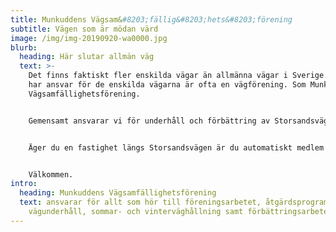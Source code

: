 ```yaml
---
title: Munkuddens Vägsam&#8203;fällig&#8203;hets&#8203;förening
subtitle: Vägen som är mödan värd
image: /img/img-20190920-wa0000.jpg
blurb:
  heading: Här slutar allmän väg
  text: >-
    Det finns faktiskt fler enskilda vägar än allmänna vägar i Sverige. De som
    har ansvar för de enskilda vägarna är ofta en vägförening. Som Munkuddens
    Vägsamfällighetsförening.


    Gemensamt ansvarar vi för underhåll och förbättring av Storsandsvägen. Vi i styrelsen ser som vår uppgift att se till att Storsandsvägen har god framkomlighet och hög trafiksäkerhet till så låg kostnad som möjligt för samfällighetens medlemmar.


    Äger du en fastighet längs Storsandsvägen är du automatiskt medlem i samfälligheten. 


    Välkommen.
intro:
  heading: Munkuddens Vägsamfällighetsförening
  text: ansvarar för allt som hör till föreningsarbetet, åtgärdsprogram för
    vägunderhåll, sommar- och vinterväghållning samt förbättringsarbeten.
---
```

